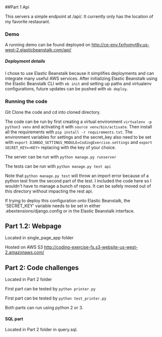 ##Part 1 Api

This servers a simple endpoint at /api/. 
It currently only has the location of my favorite restaurant.

### Demo
A running demo can be found deployed on http://ce-env.fxrhvmyt8y.us-west-2.elasticbeanstalk.com/api/

##### Deployment details
I chose to use Elastic Beanstalk because it simplifies deployments and can integrate many useful AWS services.
After initializing Elastic Beanstalk using the Elastic Beanstalk CLI with `eb init` and setting up paths and virtualenv configurations, future updates can be pushed with  `eb deploy`.

### Running the code 
Git Clone the code and cd into cloned directory.

The code can be run by first creating a virtual environment `virtualenv -p python3 venv` and activating it with `source venv/bin/activate`. Then install all the requirements with `pip install -r requirements.txt`. The environment variables for settings and the secret_key also need to be set with `export DJANGO_SETTINGS_MODULE=CodingExercise.settings` and `export SECRET_KEY=<KEY>` replacing <Key> with the key of your choice. 

The server can be run with `python manage.py runserver`

The tests can be run with `python manage.py test api`

Note that `python manage.py test` will throw an import error because of a python test from the second part of the test. I  included the code here so I wouldn't have to manage a bunch of repos. It can be safely moved out of this directory without impacting the rest api. 

If trying to deploy this configuration onto Elastic Beanstalk, the 'SECRET_KEY' variable needs to be set in either .ebextensions/django.config or in the Elastic Beanstalk interface.

## Part 1.2: Webpage
Located in single_page_app folder

Hosted on AWS S3 http://coding-exercise-fs.s3-website-us-west-2.amazonaws.com/

## Part 2: Code challenges
Located in Part 2 folder

First part can be tested by `python printer.py`

First part can be tested by `python test_printer.py`

Both parts can run using python 2 or 3.

#### SQL part
Located in Part 2 folder in query.sql.